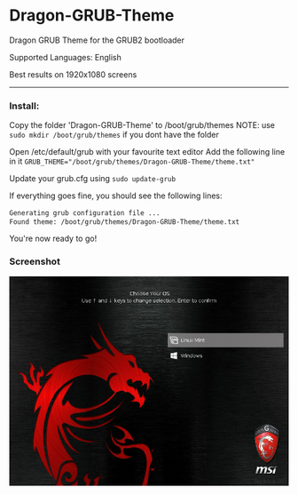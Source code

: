 # Dragon-GRUB-Theme
Dragon GRUB Theme for the GRUB2 bootloader

Supported Languages: English

Best results on 1920x1080 screens
____________________________________________________________________________
### Install:

Copy the folder 'Dragon-GRUB-Theme' to /boot/grub/themes 
NOTE: use `sudo mkdir /boot/grub/themes` if you dont have the folder

Open /etc/default/grub with your favourite text editor
Add the following line in it
`GRUB_THEME="/boot/grub/themes/Dragon-GRUB-Theme/theme.txt"`

Update your grub.cfg using `sudo update-grub`

If everything goes fine, you should see the following lines:
``` 
Generating grub configuration file ...
Found theme: /boot/grub/themes/Dragon-GRUB-Theme/theme.txt 
```

You're now ready to go!

### Screenshot
<img src="https://github.com/AravindhanV/images1/blob/master/GRUB%20screenshot.png">
